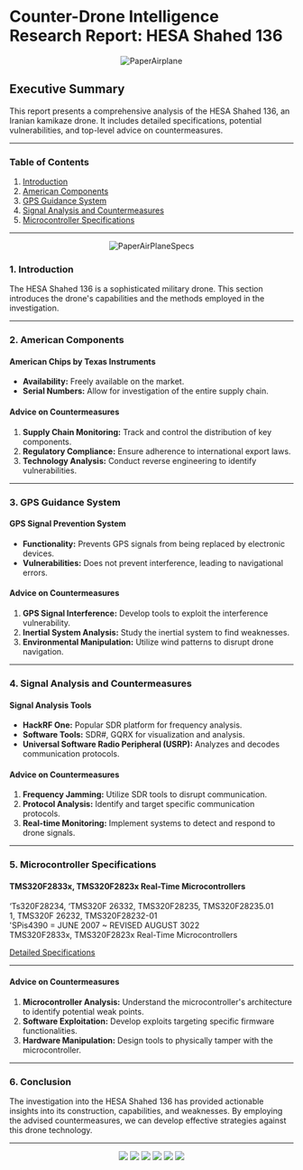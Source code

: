 # Counter-Drone Intelligence Research Report: HESA Shahed 136

<p align="center">
  <img src="https://github.com/TreadSoftly/Projects/assets/121847455/c4233f03-f998-4302-b2bf-ddb6a2b26d3a" alt="PaperAirplane">
</p>

## Executive Summary

This report presents a comprehensive analysis of the HESA Shahed 136, an Iranian kamikaze drone. It includes detailed specifications, potential vulnerabilities, and top-level advice on countermeasures.

---

### Table of Contents

1. [Introduction](#introduction)
2. [American Components](#american-components)
3. [GPS Guidance System](#gps-guidance-system)
4. [Signal Analysis and Countermeasures](#signal-analysis-and-countermeasures)
5. [Microcontroller Specifications](#microcontroller-specifications)

---

<p align="center">
  <img src="https://github.com/TreadSoftly/Projects/assets/121847455/b800dfda-612c-4898-b6ed-4f8ab4309172" alt="PaperAirPlaneSpecs">
</p>

### 1. Introduction

The HESA Shahed 136 is a sophisticated military drone. This section introduces the drone's capabilities and the methods employed in the investigation.

---

### 2. American Components

#### **American Chips by Texas Instruments**

- **Availability:** Freely available on the market.
- **Serial Numbers:** Allow for investigation of the entire supply chain.

#### **Advice on Countermeasures**

1. **Supply Chain Monitoring:** Track and control the distribution of key components.
2. **Regulatory Compliance:** Ensure adherence to international export laws.
3. **Technology Analysis:** Conduct reverse engineering to identify vulnerabilities.

---

### 3. GPS Guidance System

#### **GPS Signal Prevention System**

- **Functionality:** Prevents GPS signals from being replaced by electronic devices.
- **Vulnerabilities:** Does not prevent interference, leading to navigational errors.

#### **Advice on Countermeasures**

1. **GPS Signal Interference:** Develop tools to exploit the interference vulnerability.
2. **Inertial System Analysis:** Study the inertial system to find weaknesses.
3. **Environmental Manipulation:** Utilize wind patterns to disrupt drone navigation.

---

### 4. Signal Analysis and Countermeasures

#### **Signal Analysis Tools**

- **HackRF One:** Popular SDR platform for frequency analysis.
- **Software Tools:** SDR#, GQRX for visualization and analysis.
- **Universal Software Radio Peripheral (USRP):** Analyzes and decodes communication protocols.

#### **Advice on Countermeasures**

1. **Frequency Jamming:** Utilize SDR tools to disrupt communication.
2. **Protocol Analysis:** Identify and target specific communication protocols.
3. **Real-time Monitoring:** Implement systems to detect and respond to drone signals.

---

### 5. Microcontroller Specifications

#### **TMS320F2833x, TMS320F2823x Real-Time Microcontrollers**
‘Ts320F28234,  ‘TMS320F 26332, TMS320F28235, TMS320F28235.01  
1, TMS320F 26232, TMS320F28232-01  
'SPis4390 = JUNE 2007 ~ REVISED AUGUST 3022    
TMS320F2833x, TMS320F2823x Real-Time Microcontrollers  

[Detailed Specifications](https://www.ti.com/lit/ds/symlink/tms320f28335.pdf)  

---

#### **Advice on Countermeasures**

1. **Microcontroller Analysis:** Understand the microcontroller's architecture to identify potential weak points.
2. **Software Exploitation:** Develop exploits targeting specific firmware functionalities.
3. **Hardware Manipulation:** Design tools to physically tamper with the microcontroller.

---

### 6. Conclusion

The investigation into the HESA Shahed 136 has provided actionable insights into its construction, capabilities, and weaknesses. By employing the advised countermeasures, we can develop effective strategies against this drone technology.

---

<p align="center">
  <a href="https://en.wikipedia.org/wiki/HESA_Shahed_136"><img src="https://img.shields.io/badge/Wikipedia-HESA_Shahed_136-blue?style=for-the-badge"></a>
  <a href="https://www.militaryfactory.com/aircraft/detail.php?aircraft_id=2520"><img src="https://img.shields.io/badge/Military_Factory-HESA_Shahed_136-green?style=for-the-badge"></a>
  <a href="https://www.army-technology.com/projects/shahed-136-kamikaze-uav-iran/"><img src="https://img.shields.io/badge/Army_Technology-Shahed_136-orange?style=for-the-badge"></a>
  <a href="https://www.armyrecognition.com/iran_unmanned_ground_aerial_vehicles_systems/shahed-136_loitering_munition_kamikaze-suicide_drone_iran_data.html"><img src="https://img.shields.io/badge/Army_Recognition-Shahed_136-red?style=for-the-badge"></a>
  <a href="https://www.militarytoday.com/aircraft/shahed_136.htm"><img src="https://img.shields.io/badge/Military_Today-Shahed_136-yellow?style=for-the-badge"></a>
  <a href="https://special-ops.org/hesa-shahed-136-kamikaze-drone/"><img src="https://img.shields.io/badge/Special_Ops-HESA_Shahed_136-purple?style=for-the-badge"></a>
</p>
